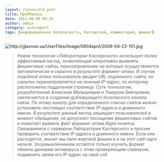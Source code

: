 ```yaml
---
layout: zlonov/old_post
title: ПроPRились
date: 2011-06-09 00:35
author: admin
category: autoimport
tags: [информационная безопасность, Касперский, комментарий, фишинг]
---
```

<div dir="ltr" trbidi="on">
<div><img alt="http://glavnoe.ua/UserFiles/Image/0904april/2009-04-22-101.jpg" src="https://glavnoe.ua/UserFiles/Image/0904april/2009-04-22-101.jpg"/></div>
<a name="more"></a><blockquote><em>Новая технология «Лаборатории Касперского» использует более эффективный метод, позволяющий оперативно выявлять фишинговые сайты, перенаправление на которые осуществляется автоматически и скрытно в результате фарминг-атаки. В случае подобной атаки пользователь вводит URL подлинного сайта, но скрытно перенаправляется на ложный IP-адрес, по которому расположена поддельная страница. Суть технологии, разработанной Алексеем Малышевым и Тимуром Биячуевым, заключается в создании дублирующего безопасного канала связи. По этому каналу для определенного списка сайтов можно установить настоящее соответствие IP-адреса и доменного имени. В результате данный метод защищает пользователей в момент обращения, не допускает посещение фишинговых сайтов и помогает выявить факт фарминг-атаки.</em>Идея понятна. Связываемся с сервером Лаборатории Касперского и просим проверить соответствие IP-адреса и доменного имени. Если они расходятся, значит мы пали жертвой фишинга и на этот сайт идти нельзя. Злоумышленникам остаётся только изучить формат обмена данными антивируса с этим проверяющим сервером, подменить затем его IP-адрес на свой соб</div>
